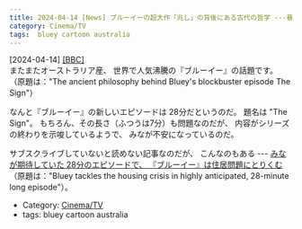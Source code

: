 ```yaml
---
title: 2024-04-14 [News] ブルーイーの超大作「兆し」の背後にある古代の哲学 ---巷でわだいの28分の『ブルーイー』だ
category: Cinema/TV
tags:  bluey cartoon australia
---
```


[2024-04-14] [[BBC]](https://www.bbc.com/culture/article/20240412-the-ancient-philosophy-behind-blueys-blockbuster-episode-the-sign?utm_source=pocket_saves)  
 またまたオーストラリア産、
世界で人気沸騰の『ブルーイー』の話題です。
（原題は："The ancient philosophy 
behind Bluey's blockbuster episode The Sign"）

 なんと『ブルーイー』の新しいエピソードは
28分だというのだ。
題名は "The Sign"。
もちろん、その長さ（ふつうは7分）も問題なのだが、
内容がシリーズの終わりを示唆しているようで、
みなが不安になっているのだ。

 サブスクライブしていないと読めない記事なのだが、
こんなのもある ---
[みなが期待していた 28分のエピソードで、
『ブルーイー』は住居問題にとりくむ](https://amp.theage.com.au/culture/tv-and-radio/bluey-tackles-the-housing-crisis-in-highly-anticipated-28-minute-long-episode-20240411-p5fj7r.html)
（原題は："Bluey tackles the housing crisis 
in highly anticipated, 28-minute long episode"）。

- Category: [Cinema/TV](https://merapano.github.io/categories.html#Cinema/TV)
- tags:  bluey cartoon australia

